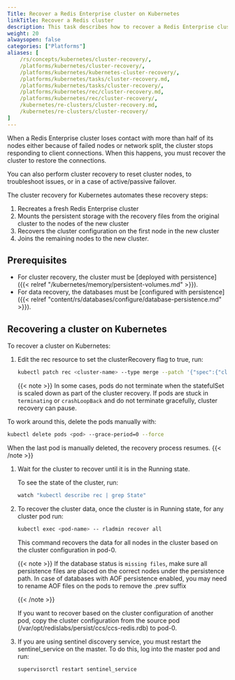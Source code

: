 ```yaml
---
Title: Recover a Redis Enterprise cluster on Kubernetes
linkTitle: Recover a Redis cluster
description: This task describes how to recover a Redis Enterprise cluster on Kubernetes.
weight: 20
alwaysopen: false
categories: ["Platforms"]
aliases: [
    /rs/concepts/kubernetes/cluster-recovery/,
    /platforms/kubernetes/cluster-recovery/,
    /platforms/kubernetes/kubernetes-cluster-recovery/,
    /platforms/kubernetes/tasks/cluster-recovery.md,
    /platforms/kubernetes/tasks/cluster-recovery/,
    /platforms/kubernetes/rec/cluster-recovery.md,
    /platforms/kubernetes/rec/cluster-recovery/,
    /kubernetes/re-clusters/cluster-recovery.md,
    /kubernetes/re-clusters/cluster-recovery/
]
---
```

When a Redis Enterprise cluster loses contact with more than half of its nodes either because of failed nodes or network split,
the cluster stops responding to client connections.
When this happens, you must recover the cluster to restore the connections.

You can also perform cluster recovery to reset cluster nodes, to troubleshoot issues, or in a case of active/passive failover.

The cluster recovery for Kubernetes automates these recovery steps:

1. Recreates a fresh Redis Enterprise cluster
1. Mounts the persistent storage with the recovery files from the original cluster to the nodes of the new cluster
1. Recovers the cluster configuration on the first node in the new cluster
1. Joins the remaining nodes to the new cluster.

## Prerequisites

- For cluster recovery, the cluster must be [deployed with persistence]({{< relref "/kubernetes/memory/persistent-volumes.md" >}}).
- For data recovery, the databases must be [configured with persistence]({{< relref "content/rs/databases/configure/database-persistence.md" >}}).

## Recovering a cluster on Kubernetes

To recover a cluster on Kubernetes:

1. Edit the rec resource to set the clusterRecovery flag to true, run:

    ```sh
    kubectl patch rec <cluster-name> --type merge --patch '{"spec":{"clusterRecovery":true}}'
    ```

    {{< note >}}
In some cases, pods do not terminate when the statefulSet is scaled down as part of the cluster recovery.
If pods are stuck in `terminating` or `crashLoopBack` and do not terminate gracefully, cluster recovery can pause.

To work around this, delete the pods manually with:

```sh
kubectl delete pods <pod> --grace-period=0 --force
```

When the last pod is manually deleted, the recovery process resumes.
    {{< /note >}}

1. Wait for the cluster to recover until it is in the Running state.

    To see the state of the cluster, run:

    ```sh
    watch "kubectl describe rec | grep State"
    ```

1. To recover the cluster data, once the cluster is in Running state, for any cluster pod run:

    ```sh
    kubectl exec <pod-name> -- rladmin recover all
    ```
    
    This command recovers the data for all nodes in the cluster based on the cluster configuration in pod-0.
    

   {{< note >}}
If the database status is `missing files`, make sure all persistence files are placed on the correct nodes under the persistence path. In case of databases with AOF persistence enabled, you may need to rename AOF files on the pods to remove the .prev suffix

   {{< /note >}}

    If you want to recover based on the cluster configuration of another pod, copy the cluster configuration from the source pod (/var/opt/redislabs/persist/ccs/ccs-redis.rdb) to pod-0.

1. If you are using sentinel discovery service, you must restart the sentinel_service on the master. To do this, log into the master pod and run:

    ```sh
    supervisorctl restart sentinel_service
    ```
